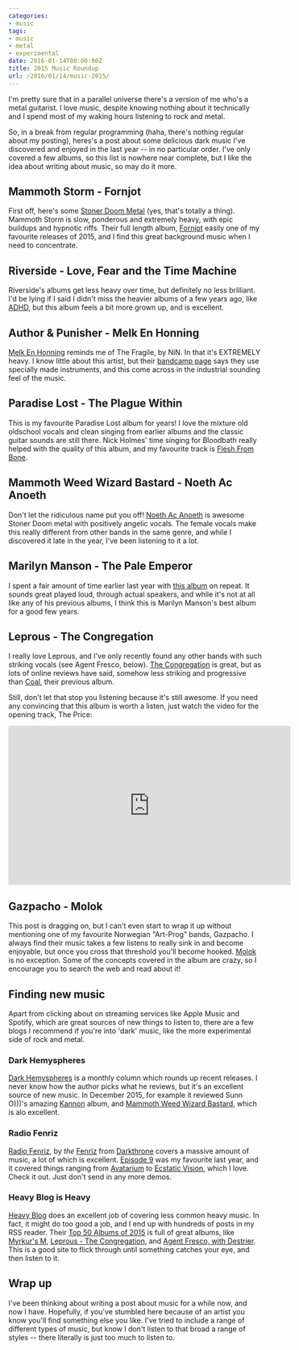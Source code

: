 ```yaml
---
categories:
- music
tags:
- music
- metal
- experimental
date: 2016-01-14T00:00:00Z
title: 2015 Music Roundup
url: /2016/01/14/music-2015/
---
```


I'm pretty sure that in a parallel universe there's a version of me who's a
metal guitarist. I love music, despite knowing nothing about it technically and
I spend most of my waking hours listening to rock and metal. 

So, in a break from regular programming (haha, there's nothing regular about my
posting), heres's a post about some delicious dark music I've discovered and
enjoyed in the last year -- in no particular order. I've only
covered a few albums, so this list is nowhere near complete, but I like the
idea about writing about music, so may do it more.

## Mammoth Storm - Fornjot

First off, here's some [Stoner Doom Metal](https://en.wikipedia.org/wiki/Doom_metal#Stoner_doom) (yes, that's totally a thing). 
Mammoth Storm is slow, ponderous and extremely heavy, with epic buildups and hypnotic riffs. 
Their full length album, [Fornjot](https://itun.es/gb/Co-P9) easily one of my
favourite releases of 2015, and I find this great background music when I need
to concentrate.

## Riverside - Love, Fear and the Time Machine

Riverside's albums get less heavy over time, but definitely no less brilliant. I'd be
lying if I said I didn't miss the heavier albums of a few years ago, like 
[ADHD](https://itun.es/gb/i5cv-), but this album feels a bit more grown up, and is excellent. 

## Author & Punisher - Melk En Honning 

[Melk En Honning](https://itun.es/gb/pbgk7) reminds me of The Fragile, by NiN.
In that it's EXTREMELY heavy. I know little about this artist,
but their [bandcamp page](https://authorandpunisher.bandcamp.com/) says they
use specially made instruments, and this come across in the industrial
sounding feel of the music. 

## Paradise Lost - The Plague Within

This is my favourite Paradise Lost album for years! I love the mixture old
oldschool vocals and clean singing from earlier albums and the classic guitar
sounds are still there. Nick Holmes' time singing for Bloodbath really helped
with the quality of this album, and my favourite track is 
[Flesh From Bone](https://itun.es/gb/hia--?i=1056440848).

## Mammoth Weed Wizard Bastard - Noeth Ac Anoeth

Don't let the ridiculous name put you off! [Noeth Ac Anoeth](https://itun.es/gb/Lhdb-)
is awesome Stoner Doom metal with positively angelic vocals. The female vocals
make this really different from other bands in the same genre, and while I
discovered it late in the year, I've been listening to it a lot.

## Marilyn Manson - The Pale Emperor

I spent a fair amount of time earlier last year with [this album](https://itun.es/gb/r0oU3)
on repeat. It sounds great played loud, through actual speakers, and while it's
not at all like any of his previous albums, I think this is Marilyn Manson's
best album for a good few years.

## Leprous - The Congregation 

I really love Leprous, and I've only recently found any other bands with such
striking vocals (see Agent Fresco, below). 
[The Congregation](https://itun.es/gb/ap2A-) is great, but as lots of online reviews
have said, somehow less striking and progressive than
[Coal](https://itun.es/gb/0mYu-), their previous album.

Still, don't let that stop you listening because it's still awesome. 
If you need any convincing that this album is worth a listen, just watch the
video for the opening track, The Price:

<iframe width="560" height="315" src="https://www.youtube.com/embed/0G9Qd_84YZs" frameborder="0" allowfullscreen></iframe>

## Gazpacho - Molok

This post is dragging on, but I can't even start to wrap it up without
mentioning one of my favourite Norwegian "Art-Prog" bands, Gazpacho. I always
find their music takes a few listens to really sink in and become enjoyable, 
but once you cross that threshold you'll become hooked. 
[Molok](https://itun.es/gb/keSg-) is no exception. Some of the concepts covered
in the album are crazy, so I encourage you to search the web and read about it!

## Finding new music

Apart from clicking about on streaming services like Apple Music and Spotify,
which are great sources of new things to listen to, there are a few blogs I
recommend if you're into 'dark' music, like the more experimental side of rock
and metal.

### Dark Hemyspheres

[Dark Hemyspheres](http://music.thedigitalfix.com/column/dark-hemyspheres) is a
monthly column which rounds up recent releases. I never know how the author
picks what he reviews, but it's an excellent source of new music. In December
2015, for example it reviewed Sunn O)))'s amazing [Kannon](https://itun.es/gb/8og9-) album, 
and [Mammoth Weed Wizard Bastard](https://itun.es/gb/Nhdb-), which is alo excellent.

### Radio Fenriz

[Radio Fenriz](https://soundcloud.com/heavytassen), by _the_
[Fenriz](https://en.wikipedia.org/wiki/Fenriz) from
[Darkthrone](https://en.wikipedia.org/wiki/Darkthrone) covers a massive amount
of music, a lot of which is excellent. [Episode 9](https://soundcloud.com/heavytassen/radio-fenriz-9-2015) 
was my favourite last year, and it covered things ranging from
[Avatarium](http://avatariumofficial.se/) to [Ecstatic Vision](https://ecstaticvision.bandcamp.com/), which I love. Check it out. Just
don't send in any more demos.

### Heavy Blog is Heavy

[Heavy Blog](http://www.heavyblogisheavy.com/) does an excellent job of
covering less common heavy music. In fact, it might do too good a job, and I
end up with hundreds of posts in my RSS reader. Their 
[Top 50 Albums of 2015](http://www.heavyblogisheavy.com/2015/12/21/heavy-blogs-top-50-albums-of-2015/) 
is full of great albums, like [Myrkur's M](https://itun.es/gb/elhk7), 
[Leprous - The Congregation](https://itun.es/gb/ap2A-), 
and [Agent Fresco, with Destrier](https://itun.es/gb/Ym907). This is a good
site to flick through until something catches your eye, and then listen to it.

## Wrap up

I've been thinking about writing a post about music for a while now, and now I have.
Hopefully, if you've stumbled here because of an artist you know you'll find something else
you like. I've tried to include a range of different types of music, but know I
don't listen to that broad a range of styles -- there literally is just too much to listen to.

